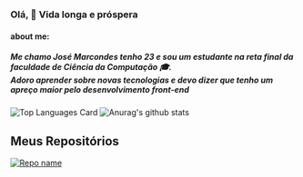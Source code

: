 ### Olá, 🖖 Vida longa e próspera

#### about me:
##### Me chamo José Marcondes tenho 23 e sou um estudante na reta final da faculdade de Ciência da Computação 🎓.<br/> Adoro aprender sobre novas tecnologias e devo dizer que tenho um apreço maior pelo desenvolvimento front-end


![Top Languages Card](https://github-readme-stats.vercel.app/api/top-langs/?username=jmarcondes&theme=dracula&show_icons=true)
![Anurag's github stats](https://github-readme-stats.vercel.app/api?username=jmarcondes&theme=dracula&show_icons=true)

## Meus Repositórios

[![Repo name](https://github-readme-stats.vercel.app/api/pin/?username=jmarcondes&repo=salesforceFacilities&show_owner=true)](https://github.com/jmarcondes/salesforceFacilities)


<!--
**Jmarcondes/Jmarcondes** is a ✨ _special_ ✨ repository because its `README.md` (this file) appears on your GitHub profile.

Here are some ideas to get you started:

- 🔭 I’m currently working on ...
- 🌱 I’m currently learning ...
- 👯 I’m looking to collaborate on ...
- 🤔 I’m looking for help with ...
- 💬 Ask me about ...
- 📫 How to reach me: ...
- 😄 Pronouns: ...
- ⚡ Fun fact: ...
-->
